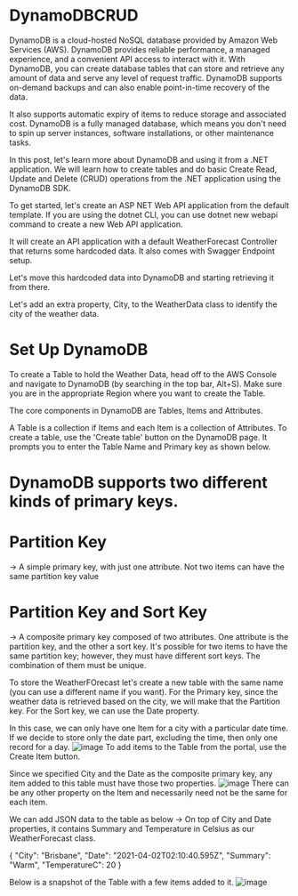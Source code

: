 # DynamoDBCRUD

DynamoDB is a cloud-hosted NoSQL database provided by Amazon Web Services (AWS). DynamoDB provides reliable performance, a managed experience, and a convenient API access to interact with it.
With DynamoDB, you can create database tables that can store and retrieve any amount of data and serve any level of request traffic. DynamoDB supports on-demand backups and can also enable point-in-time recovery of the data.

It also supports automatic expiry of items to reduce storage and associated cost.
DynamoDB is a fully managed database, which means you don't need to spin up server instances, software installations, or other maintenance tasks.

In this post, let's learn more about DynamoDB and using it from a .NET application. We will learn how to create tables and do basic Create Read, Update and Delete (CRUD) operations from the .NET application using the DynamoDB SDK.

To get started, let's create an ASP NET Web API application from the default template. If you are using the dotnet CLI, you can use dotnet new webapi command to create a new Web API application.

It will create an API application with a default WeatherForecast Controller that returns some hardcoded data. It also comes with Swagger Endpoint setup.

Let's move this hardcoded data into DynamoDB and starting retrieving it from there.

Let's add an extra property, City, to the WeatherData class to identify the city of the weather data.

# Set Up DynamoDB
To create a Table to hold the Weather Data, head off to the AWS Console and navigate to DynamoDB (by searching in the top bar, Alt+S). Make sure you are in the appropriate Region where you want to create the Table.

The core components in DynamoDB are Tables, Items and Attributes.

A Table is a collection if Items and each Item is a collection of Attributes.
To create a table, use the 'Create table' button on the DynamoDB page. It prompts you to enter the Table Name and Primary key as shown below.

# DynamoDB supports two different kinds of primary keys.

# Partition Key
→ A simple primary key, with just one attribute. Not two items can have the same partition key value
# Partition Key and Sort Key
→ A composite primary key composed of two attributes. One attribute is the partition key, and the other a sort key. It's possible for two items to have the same partition key; however, they must have different sort keys. The combination of them must be unique.

To store the WeatherFOrecast let's create a new table with the same name (you can use a different name if you want). For the Primary key, since the weather data is retrieved based on the city, we will make that the Partition key. For the Sort key, we can use the Date property.

In this case, we can only have one Item for a city with a particular date time. If we decide to store only the date part, excluding the time, then only one record for a day.
![image](https://github.com/khalidahmeddeveloper/DynamoDBCRUD/assets/8210762/7bfacf26-e0a1-450d-82d8-18faedc87be7)
To add items to the Table from the portal, use the Create Item button.

Since we specified City and the Date as the composite primary key, any item added to this table must have those two properties.
![image](https://github.com/khalidahmeddeveloper/DynamoDBCRUD/assets/8210762/c8f74ead-f0de-4216-a1f5-e8fedaaff27d)
There can be any other property on the Item and necessarily need not be the same for each item.

We can add JSON data to the table as below → On top of City and Date properties, it contains Summary and Temperature in Celsius as our WeatherForecast class.

{
  "City": "Brisbane",
  "Date": "2021-04-02T02:10:40.595Z",
  "Summary": "Warm",
  "TemperatureC": 20
}

Below is a snapshot of the Table with a few items added to it.
![image](https://github.com/khalidahmeddeveloper/DynamoDBCRUD/assets/8210762/ac0591c5-73c1-4b88-84c1-fdd7f50ed758)



